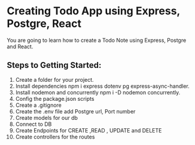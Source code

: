 # Creating Todo App using Express, Postgre, React

You are going to learn how to create a Todo Note using Express, Postgre and React.

## Steps to Getting Started:
1. Create a folder for your project.
2. Install dependencies npm i express dotenv pg express-async-handler.
3. Install nodemon and concurrently npm i -D nodemon concurrently.
4. Config the package.json  scripts
5. Create a .gitignore
6. Create the .env file add Postgre url, Port number
7. Create models for our db
8. Connect to DB
9. Create Endpoints for CREATE ,READ , UPDATE and DELETE
10. Create controllers for the routes